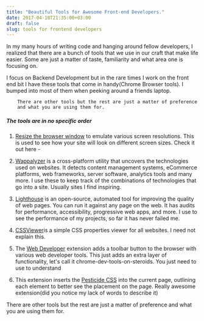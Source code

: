 ```yaml
---
title: "Beautiful Tools for Awesome Front-end Developers."
date: 2017-04-18T21:35:00+03:00
draft: false
slug: tools for frontend developers
---
```


In my many hours of writing code and hanging around fellow developers,
I realized that there are a bunch of tools that we use in our craft that make life easier. Some are just a matter of taste, familiarity and what area one is focusing on.

I focus on Backend Development but in the rare times I work on the front end bit I have these tools that come in handy(Chrome Browser tools). I bumped into most of them when peeking around a friends laptop.

        There are other tools but the rest are just a matter of preference
        and what you are using them for.

##### The tools are in no specific order
1. [Resize the browser window](http://bit.ly/window-resizer) to emulate various screen resolutions. This is used to see how your site will look on different screen sizes. Check it out here -

1. [Wappalyzer](https://wappalyzer.com/) is a cross-platform utility that uncovers the technologies used on websites. It detects content management systems, eCommerce platforms, web frameworks, server software, analytics tools and many more. I use these to keep track of the combinations of technologies that go into a site. Usually sites I find inspiring.

1. [Lighthouse](https://chrome.google.com/webstore/detail/lighthouse/blipmdconlkpinefehnmjammfjpmpbjk?hl=en) is an open-source, automated tool for improving the quality of web pages. You can run it against any page on the web. It has audits for performance, accessibility, progressive web apps, and more. I use to see the performance of my projects, so far it has never failed me.

1. [CSSViewer](https://chrome.google.com/webstore/detail/cssviewer/ggfgijbpiheegefliciemofobhmofgce?hl=en)is a simple CSS properties viewer for all websites. I need not explain this.

1. The [Web Developer](https://chrome.google.com/webstore/detail/web-developer/bfbameneiokkgbdmiekhjnmfkcnldhhm?hl=en) extension adds a toolbar button to the browser with various web developer tools. This just adds an extra layer of functionality, let's call it chrome-dev-tools-on-steroids. You just need to use to understand

1. This extension inserts the [Pesticide CSS](https://chrome.google.com/webstore/detail/pesticide-for-chrome/bblbgcheenepgnnajgfpiicnbbdmmooh?hl=en) into the current page, outlining each element to better see the placement on the page. Really awesome extension(did you notice my lack of words to describe it)

There are other tools but the rest are just a matter of preference and what you are using them for.
